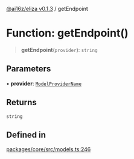 [@ai16z/eliza v0.1.3](../index.md) / getEndpoint

# Function: getEndpoint()

> **getEndpoint**(`provider`): `string`

## Parameters

• **provider**: [`ModelProviderName`](../enumerations/ModelProviderName.md)

## Returns

`string`

## Defined in

[packages/core/src/models.ts:246](https://github.com/ai16z/eliza/blob/main/packages/core/src/models.ts#L246)
